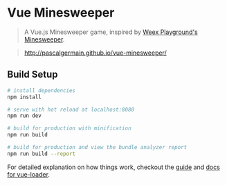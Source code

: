 # Vue Minesweeper

> A Vue.js Minesweeper game, inspired by [Weex Playground's Minesweeper](https://github.com/apache/incubator-weex/blob/master/examples/showcase/minesweeper.we).

> http://pascalgermain.github.io/vue-minesweeper/

## Build Setup

``` bash
# install dependencies
npm install

# serve with hot reload at localhost:8080
npm run dev

# build for production with minification
npm run build

# build for production and view the bundle analyzer report
npm run build --report
```

For detailed explanation on how things work, checkout the [guide](http://vuejs-templates.github.io/webpack/) and [docs for vue-loader](http://vuejs.github.io/vue-loader).
